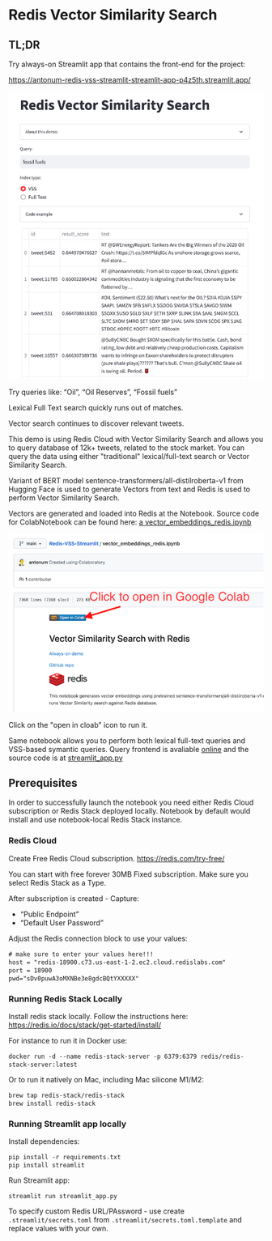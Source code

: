# Redis Vector Similarity Search

## TL;DR

Try always-on Streamlit app that contains the front-end for the project:

https://antonum-redis-vss-streamlit-streamlit-app-p4z5th.streamlit.app/

![streamlit app](steamlit-app.png)

Try queries like:
“Oil”, “Oil Reserves”, “Fossil fuels”

Lexical Full Text search quickly runs out of matches.

Vector search continues to discover relevant tweets.

This demo is using Redis Cloud with Vector Similarity Search and allows you to query database of 12k+ tweets, related to the stock market. You can query the data using either "traditional" lexical/full-text search or Vector Similarity Search.

Variant of BERT model sentence-transformers/all-distilroberta-v1 from Hugging Face is used to generate Vectors from text and Redis is used to perform Vector Similarity Search.

Vectors are generated and loaded into Redis at the Notebook. Source code for ColabNotebook can be found here: [a vector_embeddings_redis.ipynb](vector_embeddings_redis.ipynb)

![cloab notebook](notebook.png)

Click on the "open in cloab" icon to run it.

Same notebook allows you to perform both lexical full-text queries and VSS-based symantic queries. Query frontend is avaliable [online](https://antonum-redis-vss-streamlit-streamlit-app-p4z5th.streamlitapp.com/) and the source code is at [streamlit_app.py](streamlit_app.py)

## Prerequisites

In order to successfully launch the notebook you need either Redis Cloud subscription or Redis Stack deployed locally. Notebook by default would install and use notebook-local Redis Stack instance.

### Redis Cloud

Create Free Redis Cloud subscription. https://redis.com/try-free/

You can start with free forever 30MB Fixed subscription. Make sure you select Redis Stack as a Type. 

After subscription is created - Capture:
- “Public Endpoint” 
- “Default User Password”

Adjust the Redis connection block to use your values:

```
# make sure to enter your values here!!!
host = "redis-18900.c73.us-east-1-2.ec2.cloud.redislabs.com"
port = 18900
pwd="sDv0puwA3oMXNBe3e8gdcBQtYXXXXX"
```

### Running Redis Stack Locally

Install redis stack locally. Follow the instructions here: https://redis.io/docs/stack/get-started/install/

For instance to run it in Docker use:
```
docker run -d --name redis-stack-server -p 6379:6379 redis/redis-stack-server:latest
```

Or to run it natively on Mac, including Mac silicone M1/M2:

```
brew tap redis-stack/redis-stack
brew install redis-stack
```

### Running Streamlit app locally

Install dependencies:
```
pip install -r requirements.txt
pip install streamlit
```

Run Streamlit app:
```
streamlit run streamlit_app.py
```
To specify custom Redis URL/PAssword - use create `.streamlit/secrets.toml` from `.streamlit/secrets.toml.template` and replace values with your own.
